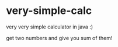 # very-simple-calc
very very simple calculator in java :)

get two numbers and give you sum of them!
